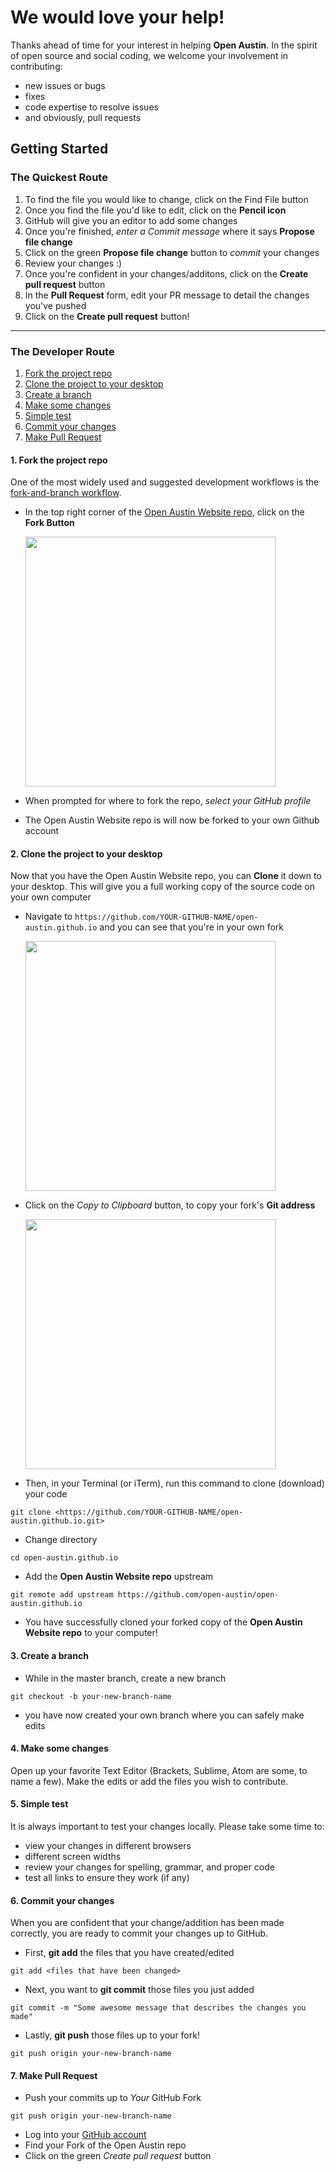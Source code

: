 # We would love your help!

Thanks ahead of time for your interest in helping **Open Austin**. In the spirit of open source and social coding, we welcome your involvement in contributing:

- new issues or bugs
- fixes
- code expertise to resolve issues
- and obviously, pull requests  



## Getting Started



### The Quickest Route

1. To find the file you would like to change, click on the Find File button
2. Once you find the file you'd like to edit, click on the **Pencil icon**
3. GitHub will give you an editor to add some changes
4. Once you're finished, *enter a Commit message* where it says **Propose file change** 
5. Click on the green **Propose file change** button to *commit* your changes
6. Review your changes :)
7. Once you're confident in your changes/additons, click on the **Create pull request** button
8. In the **Pull Request** form, edit your PR message to detail the changes you've pushed
9. Click on the **Create pull request** button!


***


### The Developer Route
1. [Fork the project repo](#1-fork-the-project-repo)
2. [Clone the project to your desktop](#2-clone-the-project-to-your-desktop)
3. [Create a branch](#3-create-a-branch)
4. [Make some changes](#4-make-some-changes)
5. [Simple test](#5-simple-test)
6. [Commit your changes](#6-commit-your-changes)
7. [Make Pull Request](#7-make-a-pull-request)  
 



#### 1. Fork the project repo

One of the most widely used and suggested development workflows is the [fork-and-branch workflow](http://blog.scottlowe.org/2015/01/27/using-fork-branch-git-workflow/).

- In the top right corner of the [Open Austin Website repo](https://github.com/open-austin/open-austin.github.io), click on the **Fork Button**

   <img src="https://github.com/techtolentino/general_assets/blob/master/images/github_fork.png" alt="" width="400">


- When prompted for where to fork the repo, *select your GitHub profile*

- The Open Austin Website repo is will now be forked to your own Github account



#### 2. Clone the project to your desktop

Now that you have the Open Austin Website repo, you can **Clone** it down to your desktop. This will give you a full working copy of the source code on your own computer

- Navigate to `https://github.com/YOUR-GITHUB-NAME/open-austin.github.io` and you can see that you're in your own fork

   <img src="https://github.com/techtolentino/general_assets/blob/master/images/github_forked_repo.png" alt="" width="400">

- Click on the *Copy to Clipboard* button, to copy your fork's **Git address**

   <img src="https://github.com/techtolentino/general_assets/blob/master/images/github_clone.png" alt="" width="400">

- Then, in your Terminal (or iTerm), run this command to clone (download) your code

```
git clone <https://github.com/YOUR-GITHUB-NAME/open-austin.github.io.git>
```

- Change directory 

```
cd open-austin.github.io
```

- Add the **Open Austin Website repo** upstream

```
git remote add upstream https://github.com/open-austin/open-austin.github.io
```

- You have successfully cloned your forked copy of the **Open Austin Website repo** to your computer!



#### 3. Create a branch

- While in the master branch, create a new branch

```
git checkout -b your-new-branch-name
```

- you have now created your own branch where you can safely make edits



#### 4. Make some changes

Open up your favorite Text Editor (Brackets, Sublime, Atom are some, to name a few). Make the edits or add the files you wish to contribute.



#### 5. Simple test
It is always important to test your changes locally. Please take some time to:
- view your changes in different browsers
- different screen widths
- review your changes for spelling, grammar, and proper code
- test all links to ensure they work (if any)




#### 6. Commit your changes

When you are confident that your change/addition has been made correctly, you are ready to commit your changes up to GitHub.

- First, **git add** the files that you have created/edited
```
git add <files that have been changed>
```
- Next, you want to **git commit** those files you just added
```
git commit -m "Some awesome message that describes the changes you made"
```
- Lastly, **git push** those files up to your fork!
```
git push origin your-new-branch-name
```



#### 7. Make Pull Request

- Push your commits up to *Your* GitHub Fork
```
git push origin your-new-branch-name
```
- Log into your [GitHub account](https://github.com)
- Find your Fork of the Open Austin repo
- Click on the green *Create pull request* button
